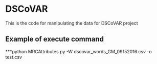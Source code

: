# DSCoVAR
This is the code for manipulating the data for DSCoVAR project

## Example of execute command
***python MRCAttributes.py -W dscovar_words_GM_09152016.csv -o test.csv
